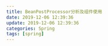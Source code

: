 ```yaml
---
title: BeanPostProcessor分析及组件使用
date: 2019-12-06 12:39:36
update: 2019-12-06 12:39:36
categories: Spring
tags: [spring]
---
```





